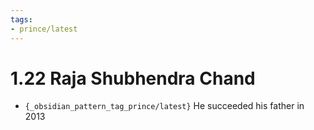 ```yaml
---
tags:
- prince/latest
---
```

   
# 1.22 Raja Shubhendra Chand   
   
- `{_obsidian_pattern_tag_prince/latest}` He succeeded his father in 2013